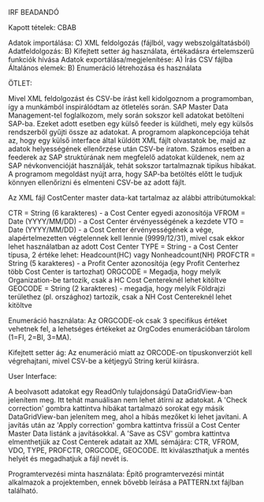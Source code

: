 IRF BEADANDÓ

Kapott tételek: CBAB

Adatok importálása: C) XML feldolgozás (fájlból, vagy webszolgáltatásból)
Adatfeldolgozás: B) Kifejtett setter ág használata, értékadásra értelemszerű funkciók hívása
Adatok exportálása/megjelenítése: A) Írás CSV fájlba
Általános elemek: B) Enumeráció létrehozása és használata

ÖTLET:

Mivel XML feldolgozást és CSV-be írást kell kidolgoznom a programomban, így a munkámból inspirálódtam az ötletelés során. SAP Master Data Management-tel foglalkozom, mely során sokszor kell adatokat betölteni SAP-ba. Ezeket adott esetben egy külső feeder is küldheti, mely egy külsős rendszerből gyűjti össze az adatokat. A programom alapkoncepciója tehát az, hogy egy külső interface által küldött XML fájlt olvastatok be, majd az adatok helyességének ellenőrzése után CSV-be íratom. Számos esetben a feederek az SAP struktúrának nem megfelelő adatokat küldenek, nem az SAP névkonvencióját használják, tehát sokszor tartalmaznak tipikus hibákat. A programom megoldást nyújt arra, hogy SAP-ba betöltés előtt le tudjuk könnyen ellenőrizni és elmenteni CSV-be az adott fájlt.

Az XML fájl CostCenter master data-kat tartalmaz az alábbi attribútumokkal:

CTR = String (6 karakteres) - a Cost Center egyedi azonosítója
VFROM = Date (YYYY/MM/DD) - a Cost Center érvényességének a kezdete
VTO = Date (YYYY/MM/DD) - a Cost Center érvényességének a vége, alapértelmezetten végtelennek kell lennie (9999/12/31), mivel csak ekkor lehet használatban az adott Cost Center
TYPE = String - a Cost Center típusa, 2 értéke lehet: Headcount(HC) vagy Nonheadcount(NH)
PROFCTR = String (5 karakteres) - a Profit Center azonosítója (egy Profit Centerhez több Cost Center is tartozhat)
ORGCODE = Megadja, hogy melyik Organization-be tartozik, csak a HC Cost Centereknél lehet kitöltve
GEOCODE = String (2 karakteres) - megadja, hogy melyik Földrajzi területhez (pl. országhoz) tartozik, csak a NH Cost Centereknél lehet kitöltve

Enumeráció használata: Az ORGCODE-ok csak 3 specifikus értéket vehetnek fel, a lehetséges értékeket az OrgCodes enumerációban tárolom (1=FI, 2=BI, 3=MA).

Kifejtett setter ág: Az enumeráció miatt az ORCODE-on típuskonverziót kell végrehajtani, mivel CSV-be a kétjegyű String kerül kiírásra.

User Interface:

A beolvasott adatokat egy ReadOnly tulajdonságú DataGridView-ban jelenítem meg. Itt tehát manuálisan nem lehet átírni az adatokat.
A 'Check correction' gombra kattintva hibákat tartalmazó sorokat egy másik DataGridView-ban jelenítem meg, ahol a hibás mezőket ki lehet javítani.
A javítás után az 'Apply correction' gombra kattintva frissül a Cost Center Master Data listánk a javításokkal.
A 'Save as CSV' gombra kattintva elmenthetjük az Cost Centerek adatait az XML sémájára: CTR, VFROM, VDO, TYPE, PROFCTR, ORGCODE, GEOCODE. Itt kiválaszthatjuk a mentés helyét és megadhatjuk a fájl nevét is.

Programtervezési minta használata:
Építő programtervezési mintát alkalmazok a projektemben, ennek bővebb leírása a PATTERN.txt fájlban található.